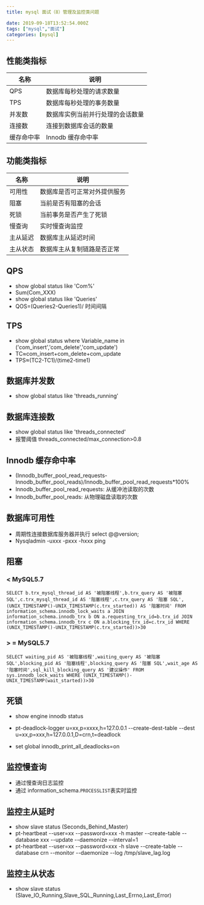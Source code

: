 ```yaml
---
title: mysql 面试（8）管理及监控类问题

date: 2019-09-18T13:52:54.000Z
tags: ["mysql","面试"]
categories: [mysql]
---
```


## 性能类指标

| 名称       | 说明                             |
| ---------- | -------------------------------- |
| QPS        | 数据库每秒处理的请求数量         |
| TPS        | 数据库每秒处理的事务数量         |
| 并发数     | 数据库实例当前并行处理的会话数量 |
| 连接数     | 连接到数据库会话的数量           |
| 缓存命中率 | Innodb 缓存命中率                |

## 功能类指标

| 名称     | 说明                         |
| -------- | ---------------------------- |
| 可用性   | 数据库是否可正常对外提供服务 |
| 阻塞     | 当前是否有阻塞的会话         |
| 死锁     | 当前事务是否产生了死锁       |
| 慢查询   | 实时慢查询监控               |
| 主从延迟 | 数据库主从延迟时间           |
| 主从状态 | 数据库主从复制链路是否正常   |

## QPS

- show global status like 'Com%'
- Sum(Com_XXX)
- show global status like 'Queries'
- QOS=(Queries2-Queries1)/ 时间间隔

## TPS

- show global status where Variable_name in ('com_insert','com_delete','com_update')
- TC≈com_insert+com_delete+com_update
- TPS≈(TC2-TC1)/(time2-time1)

## 数据库并发数

- show global status like 'threads_running'

## 数据库连接数

- show global status like 'threads_connected'
- 报警阈值 threads_connected/max_connection>0.8

## Innodb 缓存命中率

- (Innodb_buffer_pool_read_requests-Innodb_buffer_pool_reads)/Innodb_buffer_pool_read_requests*100%
- Innodb_buffer_pool_read_requests: 从缓冲池读取的次数
- Innodb_buffer_pool_reads: 从物理磁盘读取的次数

## 数据库可用性

- 周期性连接数据库服务器并执行 select @@version;
- Nysqladmin -uxxx -pxxx -hxxx ping

## 阻塞

### < MySQL5.7

``` mysql
SELECT b.trx_mysql_thread_id AS '被阻塞线程',b.trx_query AS '被阻塞 SQL',c.trx_mysql_thread_id AS '阻塞线程',c.trx_query AS '阻塞 SQL',(UNIX_TIMESTAMP()-UNIX_TIMESTAMP(c.trx_started)) AS '阻塞时间' FROM information_schema.innodb_lock_waits a JOIN information_schema.innodb_trx b ON a.requesting_trx_id=b.trx_id JOIN information_schema.innodb_trx c ON a.blocking_trx_id=c.trx_id WHERE (UNIX_TIMESTAMP()-UNIX_TIMESTAMP(c.trx_started))>30
```

### > = MySQL5.7

```
SELECT waiting_pid AS '被阻塞线程',waiting_query AS '被阻塞 SQL',blocking_pid AS '阻塞线程',blocking_query AS '阻塞 SQL',wait_age AS '阻塞时间',sql_kill_blocking_query AS '建议操作' FROM sys.innodb_lock_waits WHERE (UNIX_TIMESTAMP()-UNIX_TIMESTAMP(wait_started))>30
```

## 死锁

- show engine innodb status

- pt-deadlock-logger u=xx,p=xxxx,h=127.0.0.1 --create-dest-table --dest u=xx,p=xxx,h=127.0.0.1,D=crn,t=deadlock

- set global innodb_print_all_deadlocks=on

## 监控慢查询

- 通过慢查询日志监控
- 通过 information_schema.`PROCESSLIST`表实时监控

## 监控主从延时

- show slave status (Seconds_Behind_Master)
- pt-heartbeat --user=xx --password=xxx -h master --create-table --database xxx --update --daemonize --interval=1
- pt-heartbeat --user=xx --password=xxx -h slave --create-table --database crn --monitor --daemonize --log /tmp/slave_lag.log

## 监控主从状态

- show slave status (Slave_IO_Running,Slave_SQL_Running,Last_Errno,Last_Error)
